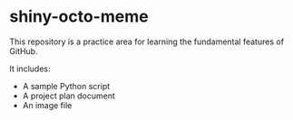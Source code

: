 # shiny-octo-meme
This repository is a practice area for learning the fundamental features of GitHub.

It includes:
- A sample Python script
- A project plan document
- An image file
